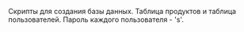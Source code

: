Скрипты для создания базы данных. Таблица продуктов и таблица пользователей. Пароль каждого пользователя - 's'.
